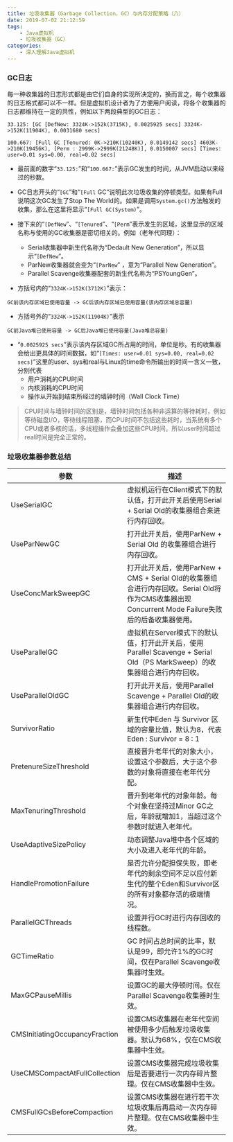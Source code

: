 ```yaml
---
title: 垃圾收集器（Garbage Collection，GC）与内存分配策略（八）
date: 2019-07-02 21:12:59
tags:
	- Java虚拟机
	- 垃圾收集器（GC）
categories:
	- 深入理解Java虚拟机
---
```


### GC日志

每一种收集器的日志形式都是由它们自身的实现所决定的，换而言之，每个收集器的日志格式都可以不一样。但是虚拟机设计者为了方便用户阅读，将各个收集器的日志都维持在一定的共性，例如以下两段典型的GC日志：
```
33.125: [GC [DefNew: 3324K->152k(3715K), 0.0025925 secs] 3324K->152K(11904K), 0.0031680 secs] 

100.667: [Full GC [Tenured: 0K->210K(10240K), 0.0149142 secs] 4603K->210K(19456K), [Perm : 2999K->2999K(21248K)], 0.0150007 secs] [Times: user=0.01 sys=0.00, real=0.02 secs]
```

- 最前面的数字“`33.125:`”和“`100.667:`”表示GC发生的时间，从JVM启动以来经过的秒数。


- GC日志开头的“`[GC`”和“`[Full` GC”说明此次垃圾收集的停顿类型。如果有Full说明这次GC发生了Stop The World的。如果是调用`System.gc()`方法触发的收集，那么在这里将显示“`[Full GC(System)`”。


- 接下来的“`[DefNew`”、“`[Tenured`”、“`[Perm`”表示发生的区域，这里显示的区域名称与使用的GC收集器是密切相关的。例如（老年代同理）：
    - Serial收集器中新生代名称为“Dedault New Generation”，所以显示“`[DefNew`”。
    - ParNew收集器就会变为“`[ParNew`” ，意为“Parallel New Generation”。
    - Parallel Scavenge收集器配套的新生代名称为“PSYoungGen”。


- 方括号内的“`3324K->152K(3712K)`”表示：
```
GC前该内存区域已使用容量 -> GC后该内存区域已使用容量(该内存区域总容量)
```

- 方括号外的“`3324K->152K(11904K)`”表示
```
GC前Java堆已使用容量 -> GC后Java堆已使用容量(Java堆总容量)
```

- “`0.0025925 secs`”表示该内存区域GC所占用的时间，单位是秒。有的收集器会给出更具体的时间数据，如“`[Times: user=0.01 sys=0.00, real=0.02 secs]`”这里的user、sys和real与Linux的time命令所输出的时间一含义一致，分别代表
    - 用户消耗的CPU时间
    - 内核消耗的CPU时间
    - 操作从开始到结束所经过的墙钟时间（Wall Clock Time） 
> CPU时间与墙钟时间的区别是，墙钟时间包括各种非运算的等待耗时，例如等待磁盘I/O，等待线程阻塞，而CPU时间不包括这些耗时，当系统有多个CPU或者多核的话，多线程操作会叠加这些CPU时间，所以user时间超过real时间是完全正常的。

<!-- more-->

### 垃圾收集器参数总结


| 参数                           | 描述                                                         |
| ------------------------------ | ------------------------------------------------------------ |
| UseSerialGC                    | 虚拟机运行在Client模式下的默认值，打开此开关后使用Serial + Serial Old的收集器组合来进行内存回收。 |
| UseParNewGC                    | 打开此开关后，使用ParNew + Serial Old 的收集器组合进行内存回收。 |
| UseConcMarkSweepGC             | 打开此开关后，使用ParNew + CMS + Serial Old的收集器组合进行内存回收。Serial Old将作为CMS收集器出现Concurrent Mode Failure失败后的后备收集器使用。 |
| UseParallelGC                  | 虚拟机在Server模式下的默认值，打开此开关后，使用Parallel Scavenge + Serial Old（PS MarkSweep）的收集器组合进行内存回收。 |
| UseParallelOldGC               | 打开此开关后，使用Parallel Scavenge + Parallel Old的收集器组合进行内存回收。 |
| SurvivorRatio                  | 新生代中Eden 与 Survivor 区域的容量比值，默认为8，代表Eden : Survivor = 8 : 1 |
| PretenureSizeThreshold         | 直接晋升老年代的对象大小，设置这个参数后，大于这个参数的对象将直接在老年代分配。 |
| MaxTenuringThreshold           | 晋升到老年代的对象年龄。每个对象在坚持过Minor GC之后，年龄就增加1，当超过这个参数时就进入老年代。 |
| UseAdaptiveSizePolicy          | 动态调整Java堆中各个区域的大小及进入老年代的年龄。           |
| HandlePromotionFailure         | 是否允许分配担保失败，即老年代的剩余空间不足以应付新生代的整个Eden和Survivor区的所有对象都存活的极端情况。 |
| ParallelGCThreads              | 设置并行GC时进行内存回收的线程数。                           |
| GCTimeRatio                    | GC 时间占总时间的比率，默认是99，即允许1%的GC时间，仅在Parallel Scavenge收集器时生效。 |
| MaxGCPauseMillis               | 设置GC的最大停顿时间。仅在Parallel Scavenge收集器时生效。    |
| CMSInitiatingOccupancyFraction | 设置CMS收集器在老年代空间被使用多少后触发垃圾收集器。默认为68%，仅在CMS收集器中生效。 |
| UseCMSCompactAtFullCollection  | 设置CMS收集器完成垃圾收集后是否要进行一次内存碎片整理。仅在CMS收集器中生效。 |
| CMSFullGCsBeforeCompaction     | 设置CMS收集器在进行若干次垃圾收集后再启动一次内存碎片整理。仅在CMS收集器中生效。 |